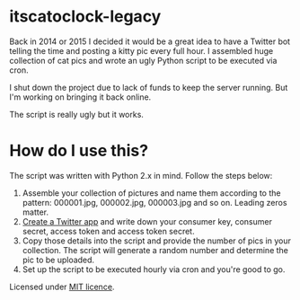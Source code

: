 # itscatoclock-legacy

Back in 2014 or 2015 I decided it would be a great idea to have a Twitter bot telling the time and posting a kitty pic every full hour. I assembled huge collection of cat pics and wrote an ugly Python script to be executed via cron.

I shut down the project due to lack of funds to keep the server running. But I'm working on bringing it back online.

The script is really ugly but it works.

# How do I use this?

The script was written with Python 2.x in mind. Follow the steps below:

1. Assemble your collection of pictures and name them according to the pattern: 000001.jpg, 000002.jpg, 000003.jpg and so on. Leading zeros matter.
2. [Create a Twitter app](https://apps.twitter.com/) and write down your consumer key, consumer secret, access token and access token secret.
3. Copy those details into the script and provide the number of pics in your collection. The script will generate a random number and determine the pic to be uploaded.
4. Set up the script to be executed hourly via cron and you're good to go.

Licensed under [MIT licence](https://bitbucket.org/lwojcik/itscatoclock-legacy/raw/HEAD/LICENSE).